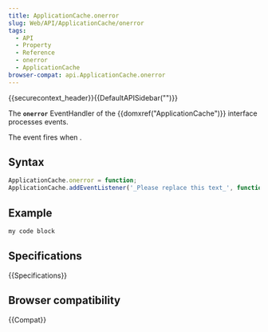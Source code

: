 ```yaml
---
title: ApplicationCache.onerror
slug: Web/API/ApplicationCache/onerror
tags:
  - API
  - Property
  - Reference
  - onerror
  - ApplicationCache
browser-compat: api.ApplicationCache.onerror
---
```

{{securecontext_header}}{{DefaultAPISidebar("")}}

The **`onerror`** EventHandler of the {{domxref("ApplicationCache")}} interface processes  events.

The  event fires when .

## Syntax

```js
ApplicationCache.onerror = function;
ApplicationCache.addEventListener('_Please replace this text_', function);
```

## Example

```js
my code block
```

## Specifications

{{Specifications}}

## Browser compatibility

{{Compat}}

